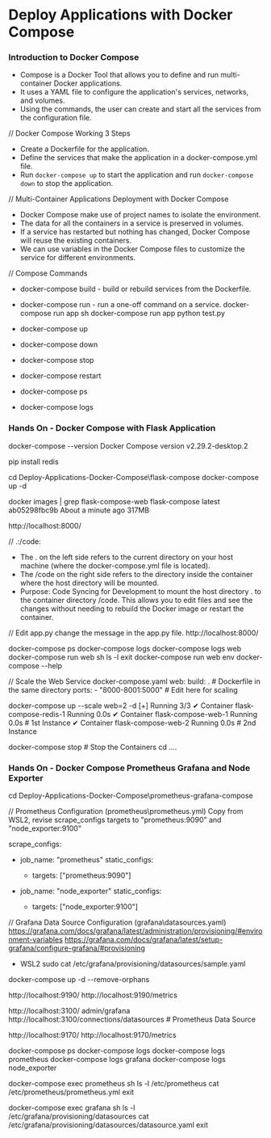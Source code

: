 # Deploy Applications with Docker Compose

### Introduction to Docker Compose
- Compose is a Docker Tool that allows you to define and run multi-container Docker applications.
- It uses a YAML file to configure the application's services, networks, and volumes.
- Using the commands, the user can create and start all the services from the configuration file.

// Docker Compose Working 3 Steps
- Create a Dockerfile for the application.
- Define the services that make the application in a docker-compose.yml file.
- Run `docker-compose up` to start the application and run `docker-compose down` to stop the application.

// Multi-Container Applications Deployment with Docker Compose
- Docker Compose make use of project names to isolate the environment.
- The data for all the containers in a service is preserved in volumes.
- If a service has restarted but nothing has changed, Docker Compose will reuse the existing containers.
- We can use variables in the Docker Compose files to customize the service for different environments.

// Compose Commands
- docker-compose build - build or rebuild services from the Dockerfile.
- docker-compose run - run a one-off command on a service.
    docker-compose run app sh
    docker-compose run app python test.py

- docker-compose up
- docker-compose down
- docker-compose stop
- docker-compose restart
- docker-compose ps
- docker-compose logs

### Hands On - Docker Compose with Flask Application
docker-compose --version
    Docker Compose version v2.29.2-desktop.2

pip install redis

cd Deploy-Applications-Docker-Compose\flask-compose
docker-compose up -d

docker images | grep flask-compose-web
    flask-compose    latest     ab05298fbc9b   About a minute ago   317MB

http://localhost:8000/

// .:/code:
- The . on the left side refers to the current directory on your host machine (where the docker-compose.yml file is located).
- The /code on the right side refers to the directory inside the container where the host directory will be mounted.
- Purpose: Code Syncing for Development to mount the host directory . to the container directory /code. This allows you to edit files and see the changes without needing to rebuild the Docker image or restart the container.

// Edit app.py change the message in the app.py file.
http://localhost:8000/

docker-compose ps
docker-compose logs
docker-compose logs web
docker-compose run web sh
    ls -l
    exit
docker-compose run web env
docker-compose --help

// Scale the Web Service docker-compose.yaml
  web:
    build: . # Dockerfile in the same directory
    ports:
      - "8000-8001:5000" # Edit here for scaling

docker-compose up --scale web=2 -d
    [+] Running 3/3
    ✔ Container flask-compose-redis-1  Running          0.0s 
    ✔ Container flask-compose-web-1    Running          0.0s  # 1st Instance
    ✔ Container flask-compose-web-2    Running          0.0s  # 2nd Instance

docker-compose stop  # Stop the Containers
cd ..\..

### Hands On - Docker Compose Prometheus Grafana and Node Exporter
cd Deploy-Applications-Docker-Compose\prometheus-grafana-compose

// Prometheus Configuration (prometheus\prometheus.yml)
Copy from WSL2, revise scrape_configs targets to "prometheus:9090" and "node_exporter:9100"

scrape_configs:
  - job_name: "prometheus"
    static_configs:
      - targets: ["prometheus:9090"]

  - job_name: "node_exporter"
    static_configs:
      - targets: ["node_exporter:9100"]

// Grafana Data Source Configuration (grafana\datasources.yaml)
https://grafana.com/docs/grafana/latest/administration/provisioning/#environment-variables
https://grafana.com/docs/grafana/latest/setup-grafana/configure-grafana/#provisioning

- WSL2
    sudo cat /etc/grafana/provisioning/datasources/sample.yaml

docker-compose up -d --remove-orphans

http://localhost:9190/
http://localhost:9190/metrics

http://localhost:3100/
    admin/grafana
http://localhost:3100/connections/datasources # Prometheus Data Source

http://localhost:9170/
http://localhost:9170/metrics

docker-compose ps
docker-compose logs
docker-compose logs prometheus
docker-compose logs grafana
docker-compose logs node_exporter

docker-compose exec prometheus sh
    ls -l /etc/prometheus
    cat /etc/prometheus/prometheus.yml
    exit

docker-compose exec grafana sh
    ls -l /etc/grafana/provisioning/datasources
    cat /etc/grafana/provisioning/datasources/datasource.yaml
    exit